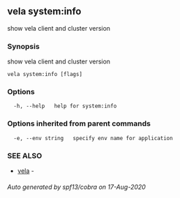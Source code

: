 ## vela system:info

show vela client and cluster version

### Synopsis

show vela client and cluster version

```
vela system:info [flags]
```

### Options

```
  -h, --help   help for system:info
```

### Options inherited from parent commands

```
  -e, --env string   specify env name for application
```

### SEE ALSO

* [vela](vela.md)	 - 

###### Auto generated by spf13/cobra on 17-Aug-2020
